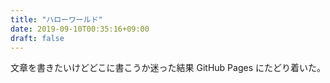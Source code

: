 ```yaml
---
title: "ハローワールド"
date: 2019-09-10T00:35:16+09:00
draft: false
---
```


文章を書きたいけどどこに書こうか迷った結果 GitHub Pages にたどり着いた。
